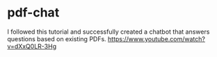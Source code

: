 # pdf-chat
I followed this tutorial and successfully created a chatbot that answers questions based on existing PDFs.
https://www.youtube.com/watch?v=dXxQ0LR-3Hg